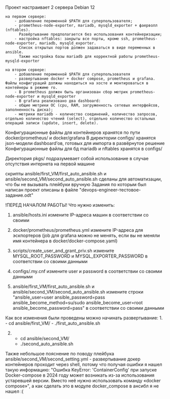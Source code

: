 Проект настраивает 2 сервера Debian 12

    на первом сервере:
        - добавление переменной $PATH для суперпользователя;
        - prometheus-node-exporter, mariadb, mysqld_exporter + фаерволл (nftables). 
          Развёртывание предполагается без использования контейнеризации;
        - настройка nftables: закрыты все порты, кроме ssh, prometheus-node-exporter, mariadb, mysqld_exporter. 
          Список открытых портов должен задаваться в виде переменных в ansible.
          Также настройка базы mariadb для корректной работы prometheus-mysqld-exporter
	  
    на втором сервере:
        - добавление переменной $PATH для суперпользователя
        - развертывание docker + docker compose, prometheus и grafana. Файлы конфигураций должны находиться на хосте и монтироваться в контейнеры в режиме ro.
        - В prometheus должен быть организован сбор метрик prometheus-node-exporter и mysqld_exporter
        - В grafana реализовано два dashboard:
	    - общие метрики ОС (cpu, RAM, загруженность сетевых интерфейсов, заполненность диска);
	    - метрики mariadb - количество соединений, количество запросов, отдельно количество чтений (select), отдельно количество остальных операций записи (update, insert, delete).
    
Конфигурационные файлы для контейнеров хранятся по пути docker/prometheus/ и docker/grafana 
В директории configs/ хранятся json-модели dashboard’ов, готовых для импорта в развёрнутое решение
Конфигурационные файлы для бд mariadb и nftables хранятся в configs/ 

Директория pkgs/ подразумевает собой использование в случае отсутствия интернета на первой машине

скрипты ansible/first_VM/first_auto_ansible.sh и ansible/second_VM/second_auto_ansible.sh сделаны для автоматизации, что бы не вызывать плейбуки вручную
Задания по которым был написан проект описаны в файле "devops-engineer-тестовое-задание.odt"

!ПЕРЕД НАЧАЛОМ РАБОТЫ!
Что нужно изменить:
1. ansible/hosts.ini измените IP-адреса машин в соответствии со своими

2. docker/prometheus/prometheus.yml измените IP-адреса для эскпортеров (job для grafana можно не менять, если вы не меняли имя контейнера в docker/docker-compose.yaml)

3. scripts/create_user_and_grant_priv.sh измените MYSQL_ROOT_PASSWORD и MYSQL_EXPORTER_PASSWORD в соответствии со своими данными

4. configs/.my.cnf измените user и password в соответствии со своими данными

5. ansible/first_VM/first_auto_ansible.sh и ansible/second_VM/second_auto_ansible.sh измените строки "ansible_user=user ansible_password=pass ansible_become_method=su/sudo ansible_become_user=root ansible_become_password=pass" в соответствии со своими данными

Как все изменения были проведены можно начинать развертывание:
1. 
    - cd ansible/first_VM/
    - ./first_auto_ansible.sh 

2. 
    - cd ansible/second_VM/ 
    - ./second_auto_ansible.sh

Также небольшое пояснение по поводу плейбука ansible/second_VM/second_setting.yml - развертывание докер контейнеров проходит через shell, потому что получая ошибки я нашел такую информацию: "Ошибка KeyError: 'ContainerConfig' при запуске Docker-compose в 2024 году может возникать из-за использования устаревшей версии. Вместо неё нужно использовать команду «docker compose»", а как сделать это в модуле docker_compose в ансибл я не нашел :(
